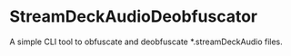 # StreamDeckAudioDeobfuscator
A simple CLI tool to obfuscate and deobfuscate *.streamDeckAudio files.
